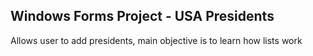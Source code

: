 ## Windows Forms Project - USA Presidents

Allows user to add presidents, main objective is to learn how lists work
